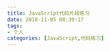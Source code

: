 ```yaml
---
title: JavaScript代码片段练习
date: 2018-11-05 08:39:17
tags:
- 个人
categories: [JavaScript,代码练习]
---
```



#### 